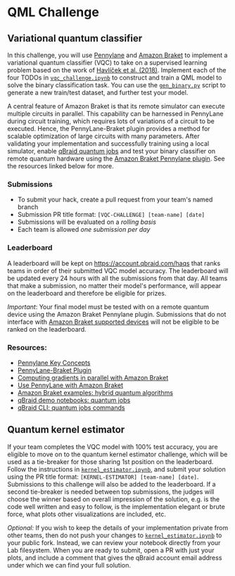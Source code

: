 # QML Challenge

## Variational quantum classifier

In this challenge, you will use [Pennylane](https://github.com/PennyLaneAI/pennylane) and [Amazon Braket](https://github.com/aws/amazon-braket-examples) to implement a variational quantum classifier (VQC) to take on a supervised learning problem based on the work of [Havlíček et al. (2018)](https://arxiv.org/pdf/1804.11326.pdf). Implement each of the four TODOs in [`vqc_challenge.ipynb`](vqc_challenge.ipynb) to construct and train a QML model to solve the binary classification task. You can use the [`gen_binary.py`](gen_binary.py) script to generate a new train/test dataset, and further test your model.

A central feature of Amazon Braket is that its remote simulator can execute multiple circuits in parallel. This capability can be harnessed in PennyLane during circuit training, which requires lots of variations of a circuit to be executed. Hence, the PennyLane-Braket plugin provides a method for scalable optimization of large circuits with many parameters. After validating your implementation and successfully training using a local simulator, enable [qBraid quantum jobs](https://qbraid-qbraid.readthedocs-hosted.com/en/latest/cli/jobs.html) and test your binary classifier on remote quantum hardware using the [Amazon Braket Pennylane plugin](https://github.com/aws/amazon-braket-pennylane-plugin-python). See the resources linked below for more.

### Submissions

- To submit your hack, create a pull request from your team's named branch
- Submission PR title format: `[VQC-CHALLENGE] [team-name] [date]`
- Submissions will be evaluated on a *rolling basis*
- Each team is allowed *one submission per day*

### Leaderboard

A leaderboard will be kept on https://account.qbraid.com/haqs that ranks teams in order of their submitted VQC model accuracy. The leaderboard will be updated every 24 hours with all the submissions from that day. All teams that make a submission, no matter their model's performance, will appear on the leaderboard and therefore be eligible for prizes.

*Important*:  Your final model must be tested with on a remote quantum device using the Amazon Braket Pennylane plugin. Submissions that do not interface with [Amazon Braket supported devices](https://docs.aws.amazon.com/braket/latest/developerguide/braket-devices.html) will not be eligible to be ranked on the leaderboard.

### Resources:

- [Pennylane Key Concepts](https://pennylane.ai/qml/glossary.html)
- [PennyLane-Braket Plugin](https://amazon-braket-pennylane-plugin-python.readthedocs.io/en/latest/)
- [Computing gradients in parallel with Amazon Braket](https://pennylane.ai/qml/demos/braket-parallel-gradients.html)
- [Use PennyLane with Amazon Braket](https://docs.aws.amazon.com/braket/latest/developerguide/hybrid.html)
- [Amazon Braket examples: hybrid quantum algorithms](https://github.com/aws/amazon-braket-examples/tree/main/examples/hybrid_quantum_algorithms)
- [qBraid demo notebooks: quantum jobs](https://github.com/qBraid/qbraid-lab-demo/blob/main/qbraid_quantum_jobs.ipynb)
- [qBraid CLI: quantum jobs commands](https://qbraid-qbraid.readthedocs-hosted.com/en/latest/cli/jobs.html)

## Quantum kernel estimator

If your team completes the VQC model with 100% test accuracy, you are eligible to move on to the quantum kernel estimator challenge, which will be used as a tie-breaker for those sharing 1st position on the leaderboard. Follow the instructions in [`kernel_estimator.ipynb`](kernel_estimator.ipynb), and submit your solution using the PR title format: `[KERNEL-ESTIMATOR] [team-name] [date]`. Submissions to this challenge will also be added to the leaderboard. If a second tie-breaker is needed between top submissions, the judges will choose the winner based on overall impression of the solution, e.g. is the code well written and easy to follow, is the implementation elegant or brute force, what plots other visualizations are included, etc.

*Optional:* If you wish to keep the details of your implementation private from other teams, then do not push your changes to [`kernel_estimator.ipynb`](kernel_estimator.ipynb) to your public fork. Instead, we can review your notebook directly from your Lab filesystem. When you are ready to submit, open a PR with just your plots, and include a comment that gives the qBraid account email address under which we can find your full solution.
